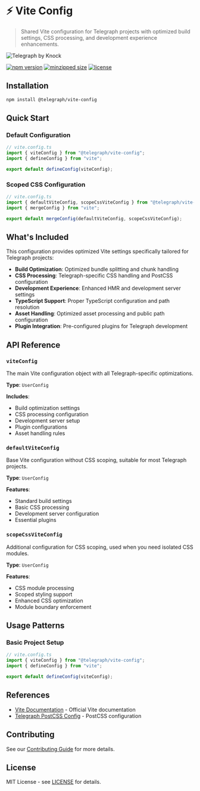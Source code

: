# ⚡ Vite Config

> Shared Vite configuration for Telegraph projects with optimized build settings, CSS processing, and development experience enhancements.

![Telegraph by Knock](https://github.com/knocklabs/telegraph/assets/29106675/9b5022e3-b02c-4582-ba57-3d6171e45e44)

[![npm version](https://img.shields.io/npm/v/@telegraph/vite-config.svg)](https://www.npmjs.com/package/@telegraph/vite-config)
[![minzipped size](https://img.shields.io/bundlephobia/minzip/@telegraph/vite-config)](https://bundlephobia.com/result?p=@telegraph/vite-config)
[![license](https://img.shields.io/npm/l/@telegraph/vite-config)](https://github.com/knocklabs/telegraph/blob/main/LICENSE)

## Installation

```bash
npm install @telegraph/vite-config
```

## Quick Start

### Default Configuration

```typescript
// vite.config.ts
import { viteConfig } from "@telegraph/vite-config";
import { defineConfig } from "vite";

export default defineConfig(viteConfig);
```

### Scoped CSS Configuration

```typescript
// vite.config.ts
import { defaultViteConfig, scopeCssViteConfig } from "@telegraph/vite-config";
import { mergeConfig } from "vite";

export default mergeConfig(defaultViteConfig, scopeCssViteConfig);
```

## What's Included

This configuration provides optimized Vite settings specifically tailored for Telegraph projects:

- **Build Optimization**: Optimized bundle splitting and chunk handling
- **CSS Processing**: Telegraph-specific CSS handling and PostCSS configuration
- **Development Experience**: Enhanced HMR and development server settings
- **TypeScript Support**: Proper TypeScript configuration and path resolution
- **Asset Handling**: Optimized asset processing and public path configuration
- **Plugin Integration**: Pre-configured plugins for Telegraph development

## API Reference

### `viteConfig`

The main Vite configuration object with all Telegraph-specific optimizations.

**Type**: `UserConfig`

**Includes**:

- Build optimization settings
- CSS processing configuration
- Development server setup
- Plugin configurations
- Asset handling rules

### `defaultViteConfig`

Base Vite configuration without CSS scoping, suitable for most Telegraph projects.

**Type**: `UserConfig`

**Features**:

- Standard build settings
- Basic CSS processing
- Development server configuration
- Essential plugins

### `scopeCssViteConfig`

Additional configuration for CSS scoping, used when you need isolated CSS modules.

**Type**: `UserConfig`

**Features**:

- CSS module processing
- Scoped styling support
- Enhanced CSS optimization
- Module boundary enforcement

## Usage Patterns

### Basic Project Setup

```typescript
// vite.config.ts
import { viteConfig } from "@telegraph/vite-config";
import { defineConfig } from "vite";

export default defineConfig(viteConfig);
```

## References

- [Vite Documentation](https://vitejs.dev/) - Official Vite documentation
- [Telegraph PostCSS Config](../postcss-config/README.md) - PostCSS configuration

## Contributing

See our [Contributing Guide](../../CONTRIBUTING.md) for more details.

## License

MIT License - see [LICENSE](../../LICENSE) for details.
